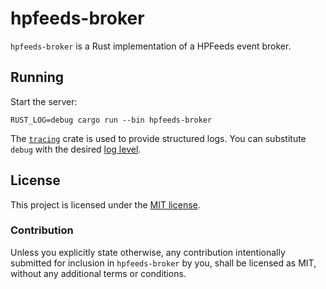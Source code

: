 # hpfeeds-broker

`hpfeeds-broker` is a Rust implementation of a HPFeeds event broker.

## Running

Start the server:

```
RUST_LOG=debug cargo run --bin hpfeeds-broker
```

The [`tracing`](https://github.com/tokio-rs/tracing) crate is used to provide structured logs.
You can substitute `debug` with the desired [log level][level].

[level]: https://docs.rs/tracing-subscriber/latest/tracing_subscriber/filter/struct.EnvFilter.html#directives

## License

This project is licensed under the [MIT license](LICENSE).

### Contribution

Unless you explicitly state otherwise, any contribution intentionally submitted
for inclusion in `hpfeeds-broker` by you, shall be licensed as MIT, without any
additional terms or conditions.
